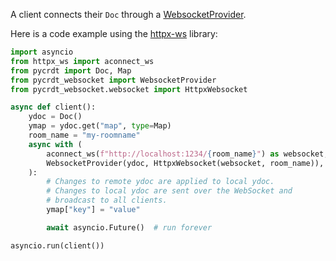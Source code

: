 A client connects their `Doc` through a [WebsocketProvider](../reference/WebSocket_provider.md).

Here is a code example using the [httpx-ws](https://frankie567.github.io/httpx-ws) library:
```py
import asyncio
from httpx_ws import aconnect_ws
from pycrdt import Doc, Map
from pycrdt_websocket import WebsocketProvider
from pycrdt_websocket.websocket import HttpxWebsocket

async def client():
    ydoc = Doc()
    ymap = ydoc.get("map", type=Map)
    room_name = "my-roomname"
    async with (
        aconnect_ws(f"http://localhost:1234/{room_name}") as websocket,
        WebsocketProvider(ydoc, HttpxWebsocket(websocket, room_name)),
    ):
        # Changes to remote ydoc are applied to local ydoc.
        # Changes to local ydoc are sent over the WebSocket and
        # broadcast to all clients.
        ymap["key"] = "value"

        await asyncio.Future()  # run forever

asyncio.run(client())
```
